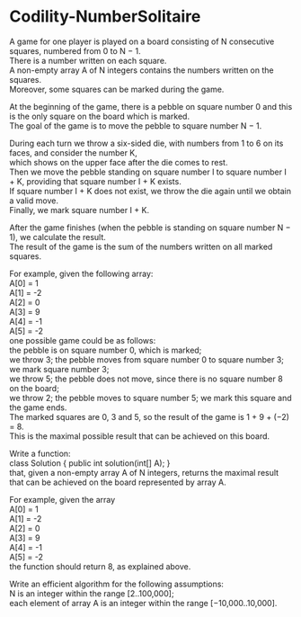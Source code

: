 # Codility-NumberSolitaire
A game for one player is played on a board consisting of N consecutive squares, numbered from 0 to N − 1.</br> 
There is a number written on each square.</br> 
A non-empty array A of N integers contains the numbers written on the squares.</br> 
Moreover, some squares can be marked during the game.

At the beginning of the game, there is a pebble on square number 0 and this is the only square on the board which is marked.</br> 
The goal of the game is to move the pebble to square number N − 1.

During each turn we throw a six-sided die, with numbers from 1 to 6 on its faces, and consider the number K,</br> 
which shows on the upper face after the die comes to rest.</br> 
Then we move the pebble standing on square number I to square number I + K, providing that square number I + K exists.</br> 
If square number I + K does not exist, we throw the die again until we obtain a valid move.</br> 
Finally, we mark square number I + K.

After the game finishes (when the pebble is standing on square number N − 1), we calculate the result.</br> 
The result of the game is the sum of the numbers written on all marked squares.

For example, given the following array:</br>
A[0] = 1</br>
A[1] = -2</br>
A[2] = 0</br>
A[3] = 9</br>
A[4] = -1</br>
A[5] = -2</br>
one possible game could be as follows:</br>
the pebble is on square number 0, which is marked;</br>
we throw 3; the pebble moves from square number 0 to square number 3; we mark square number 3;</br>
we throw 5; the pebble does not move, since there is no square number 8 on the board;</br>
we throw 2; the pebble moves to square number 5; we mark this square and the game ends.</br>
The marked squares are 0, 3 and 5, so the result of the game is 1 + 9 + (−2) = 8.</br> 
This is the maximal possible result that can be achieved on this board.

Write a function:</br>
class Solution { public int solution(int[] A); }</br>
that, given a non-empty array A of N integers, returns the maximal result that can be achieved on the board represented by array A.

For example, given the array</br>
A[0] = 1</br>
A[1] = -2</br>
A[2] = 0</br>
A[3] = 9</br>
A[4] = -1</br>
A[5] = -2</br>
the function should return 8, as explained above.

Write an efficient algorithm for the following assumptions:</br>
N is an integer within the range [2..100,000];</br>
each element of array A is an integer within the range [−10,000..10,000].
